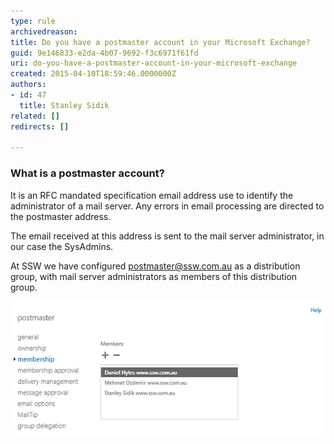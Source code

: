 ```yaml
---
type: rule
archivedreason: 
title: Do you have a postmaster account in your Microsoft Exchange?
guid: 9e146833-e2da-4b07-9692-f3c6971f61fd
uri: do-you-have-a-postmaster-account-in-your-microsoft-exchange
created: 2015-04-10T18:59:46.0000000Z
authors:
- id: 47
  title: Stanley Sidik
related: []
redirects: []

---
```


### What is a postmaster account? 

It is an RFC mandated specification email address use to identify the administrator of a mail server. Any errors in email processing are directed to the postmaster address.

The email received at this address is sent to the mail server administrator, in our case the SysAdmins.

<!--endintro-->

At SSW we have configured     postmaster@ssw.com.au as a distribution group, with mail server administrators as members of this distribution group.

![Group members of postmaster@ssw.com.au](postmaster.png)
